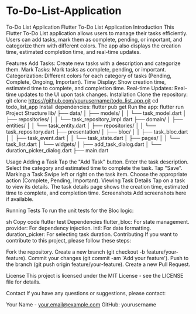 # To-Do-List-Application
To-Do List Application
Flutter To-Do List Application
Introduction
This Flutter To-Do List application allows users to manage their tasks efficiently. Users can add tasks, mark them as complete, pending, or important, and categorize them with different colors. The app also displays the creation time, estimated completion time, and real-time updates.

Features
Add Tasks: Create new tasks with a description and categorize them.
Mark Tasks: Mark tasks as complete, pending, or important.
Categorization: Different colors for each category of tasks (Pending, Complete, Ongoing, Important).
Time Display: Show creation time, estimated time to complete, and completion time.
Real-time Updates: Real-time updates to the UI upon task changes.
Installation
Clone the repository:
git clone https://github.com/yourusername/todo_list_app.git
cd todo_list_app
Install dependencies:
flutter pub get
Run the app:
flutter run
Project Structure
lib/
├── data/
│   ├── models/
│   │   └── task_model.dart
│   ├── repositories/
│   │   └── task_repository_impl.dart
├── domain/
│   ├── entities/
│   │   └── task_entity.dart
│   ├── repositories/
│   │   └── task_repository.dart
├── presentation/
│   ├── bloc/
│   │   ├── task_bloc.dart
│   │   ├── task_event.dart
│   │   └── task_state.dart
│   ├── pages/
│   │   └── task_list.dart
│   └── widgets/
│       ├── add_task_dialog.dart
│       └── duration_picker_dialog.dart
├── main.dart



Usage
Adding a Task
Tap the "Add Task" button.
Enter the task description.
Select the category and estimated time to complete the task.
Tap "Save".
Marking a Task
Swipe left or right on the task item.
Choose the appropriate action (Complete, Pending, Important).
Viewing Task Details
Tap on a task to view its details.
The task details page shows the creation time, estimated time to complete, and completion time.
Screenshots
Add screenshots here if available.

Running Tests
To run the unit tests for the Bloc logic:

sh
Copy code
flutter test
Dependencies
flutter_bloc: For state management.
provider: For dependency injection.
intl: For date formatting.
duration_picker: For selecting task duration.
Contributing
If you want to contribute to this project, please follow these steps:

Fork the repository.
Create a new branch (git checkout -b feature/your-feature).
Commit your changes (git commit -am 'Add your feature').
Push to the branch (git push origin feature/your-feature).
Create a new Pull Request.

License
This project is licensed under the MIT License - see the LICENSE file for details.

Contact
If you have any questions or suggestions, please contact:

Your Name - your.email@example.com
GitHub: yourusername
